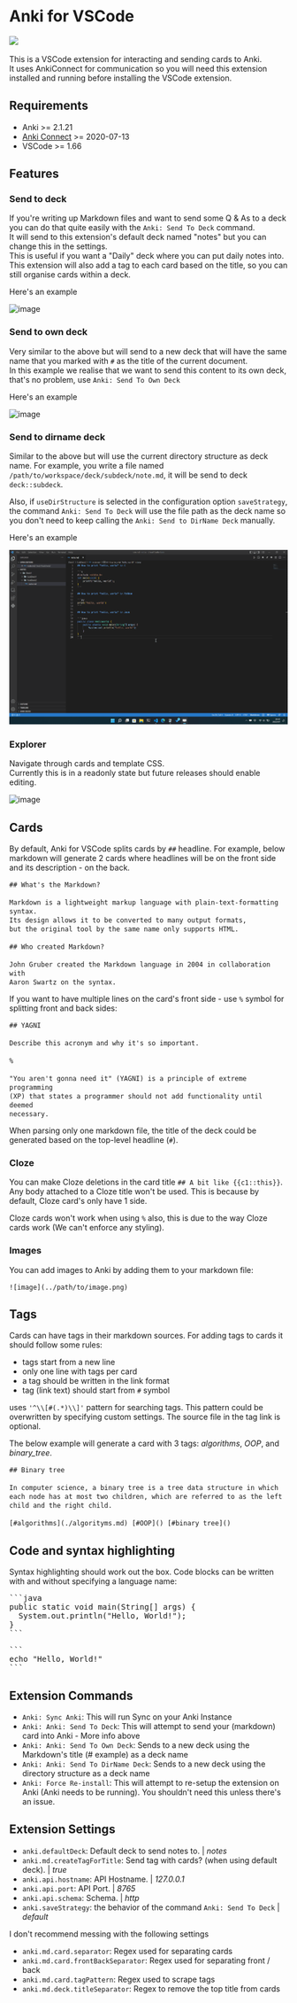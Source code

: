 # Anki for VSCode

[![](https://vsmarketplacebadge.apphb.com/version/jasew.anki.svg)](https://marketplace.visualstudio.com/items?itemName=jasew.anki)

This is a VSCode extension for interacting and sending cards to Anki.  
It uses AnkiConnect for communication so you will need this extension installed and running before installing the VSCode extension.

## Requirements

- Anki >= 2.1.21
- [Anki Connect](https://ankiweb.net/shared/info/2055492159) >= 2020-07-13
- VSCode >= 1.66

## Features

### Send to deck

If you're writing up Markdown files and want to send some Q & As to a deck you can do that quite easily with the `Anki: Send To Deck` command.  
It will send to this extension's default deck named "notes" but you can change this in the settings.  
This is useful if you want a "Daily" deck where you can put daily notes into.
This extension will also add a tag to each card based on the title, so you can still organise cards within a deck.

Here's an example

![image](./docs/img/sendToAnki.gif)

### Send to own deck

Very similar to the above but will send to a new deck that will have the same name that you marked with `#` as the title of the current document.  
In this example we realise that we want to send this content to its own deck, that's no problem, use `Anki: Send To Own Deck`

Here's an example

![image](./docs/img/sendToAnkiOwnDeck.gif)

### Send to dirname deck

Similar to the above but will use the current directory structure as deck name. For example, you write a file named `/path/to/workspace/deck/subdeck/note.md`, it will be send to deck `deck::subdeck`.

Also, if `useDirStructure` is selected in the configuration option `saveStrategy`, the command `Anki: Send To Deck` will use the file path as the deck name so you don't need to keep calling the `Anki: Send to DirName Deck` manually.

Here's an example

![image](./docs/img/sendToAnkiAsDirStru.gif)

### Explorer

Navigate through cards and template CSS.  
Currently this is in a readonly state but future releases should enable editing.

![image](./docs/img/ankiExplorer3.gif)

## Cards

By default, Anki for VSCode splits cards by `##` headline. For example, below markdown will generate 2 cards where headlines will be on the front side and its description - on the back.

```
## What's the Markdown?

Markdown is a lightweight markup language with plain-text-formatting syntax.
Its design allows it to be converted to many output formats,
but the original tool by the same name only supports HTML.

## Who created Markdown?

John Gruber created the Markdown language in 2004 in collaboration with
Aaron Swartz on the syntax.

```

If you want to have multiple lines on the card's front side - use `%` symbol for splitting front and back sides:

```
## YAGNI

Describe this acronym and why it's so important.

%

"You aren't gonna need it" (YAGNI) is a principle of extreme programming
(XP) that states a programmer should not add functionality until deemed
necessary.

```

When parsing only one markdown file, the title of the deck could be generated based on the top-level headline (`#`).

### Cloze

You can make Cloze deletions in the card title `## A bit like {{c1::this}}`.
Any body attached to a Cloze title won't be used. This is because by default, Cloze card's only have 1 side.

Cloze cards won't work when using `%` also, this is due to the way Cloze cards work (We can't enforce any styling).

### Images

You can add images to Anki by adding them to your markdown file:

```
![image](../path/to/image.png)
```

## Tags

Cards can have tags in their markdown sources. For adding tags to cards it should follow some rules:

- tags start from a new line
- only one line with tags per card
- a tag should be written in the link format
- tag (link text) should start from `#` symbol

uses `'^\\[#(.*)\\]'` pattern for searching tags. This pattern could be overwritten by specifying custom settings. The source file in the tag link is optional.

The below example will generate a card with 3 tags: _algorithms_, _OOP_, and _binary_tree_.

```
## Binary tree

In computer science, a binary tree is a tree data structure in which each node has at most two children, which are referred to as the left child and the right child.

[#algorithms](./algorityms.md) [#OOP]() [#binary tree]()
```

## Code and syntax highlighting

Syntax highlighting should work out the box.
Code blocks can be written with and without specifying a language name:

<pre>
```java
public static void main(String[] args) {
  System.out.println("Hello, World!");
}
```
</pre>
<pre>
```
echo "Hello, World!"
```
</pre>

## Extension Commands

- `Anki: Sync Anki`: This will run Sync on your Anki Instance
- `Anki: Anki: Send To Deck`: This will attempt to send your (markdown) card into Anki - More info above
- `Anki: Anki: Send To Own Deck`: Sends to a new deck using the Markdown's title (# example) as a deck name
- `Anki: Anki: Send To DirName Deck`: Sends to a new deck using the directory structure as a deck name
- `Anki: Force Re-install`: This will attempt to re-setup the extension on Anki (Anki needs to be running). You shouldn't need this unless there's an issue.

## Extension Settings

- `anki.defaultDeck`: Default deck to send notes to. | _notes_
- `anki.md.createTagForTitle`: Send tag with cards? (when using default deck). | _true_
- `anki.api.hostname`: API Hostname. | _127.0.0.1_
- `anki.api.port`: API Port. | _8765_
- `anki.api.schema`: Schema. | _http_
- `anki.saveStrategy`: the behavior of the command `Anki: Send To Deck` | _default_

I don't recommend messing with the following settings

- `anki.md.card.separator`: Regex used for separating cards
- `anki.md.card.frontBackSeparator`: Regex used for separating front / back
- `anki.md.card.tagPattern`: Regex used to scrape tags
- `anki.md.deck.titleSeparator`: Regex to remove the top title from cards
